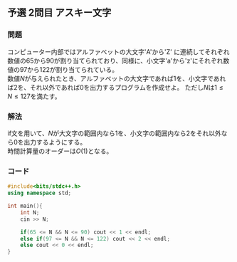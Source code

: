 ## 予選 2問目 アスキー文字
### 問題
コンピューター内部ではアルファベットの大文字'A'から'Z' に連続してそれぞれ数値の65から90が割り当てられており、同様に、小文字'a'から'z'にそれぞれ数値の97から122が割り当てられている。  
数値$N$が与えられたとき、アルファベットの大文字であれば1を、小文字であれば2を、それ以外であれば0を出力するプログラムを作成せよ。 ただし$N$は$1 \le N \le 127$を満たす。   
### 解法
if文を用いて、$N$が大文字の範囲内なら1を、小文字の範囲内なら2をそれ以外なら0を出力するようにする。  
時間計算量のオーダーは$O(1)$となる。 

### コード
```cpp
#include<bits/stdc++.h>
using namespace std;

int main(){
    int N;
    cin >> N;

    if(65 <= N && N <= 90) cout << 1 << endl;
    else if(97 <= N && N <= 122) cout << 2 << endl;
    else cout << 0 << endl;
}
```
